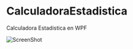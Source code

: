 # CalculadoraEstadistica
Calculadora Estadistica en WPF

![ScreenShot](https://raw.github.com/luarca84/CalculadoraEstadistica/master/Screenshot.jpg)